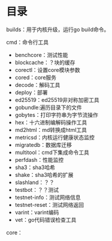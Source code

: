 
# 目录

builds：用于内核升级，运行go build命令。

cmd：命令行工具

- benchcore：测试性能
- blockcache：？块的缓存
- corectl：设置core模块参数
- cored：core服务
- decode：解码工具
- deploy：部署
- ed25519：ed25519非对称加密工具
- gobundle:遍历目录下的文件
- gobytes：打印字符串为字节流操作
- hex：十六进制编解码操作工具
- md2html：md转换成html工具
- metricsd：内核运行健康状态监控
- migratedb：数据库迁移
- multitool：cmd下集成命令工具
- perfdash：性能监控
- sha3：sha3哈希
- shake：sha3哈希的扩展
- slashland：？？
- testbot：？？测试
- testnet-info：测试网络信息
- testnet-reset：测试网络返回
- varint：varint编码
- vet：go代码错误检查工具

core：